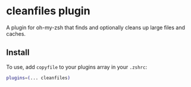 # cleanfiles plugin

A plugin for oh-my-zsh that finds and optionally cleans up large files and caches.

## Install

To use, add `copyfile` to your plugins array in your `.zshrc`:

```zsh
plugins=(... cleanfiles)
```
